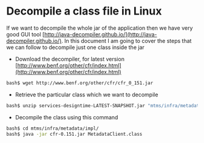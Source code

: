 # Decompile a class file in Linux
If we want to decompile the whole jar of the application then we have very good GUI tool [http://java-decompiler.github.io/](http://java-decompiler.github.io/). In this document I am going to cover the steps that we can follow to decompile just one class inside the jar

 * Download the decompiler, for latest version [http://www.benf.org/other/cfr/index.html](http://www.benf.org/other/cfr/index.html)

```bash
bash$ wget http://www.benf.org/other/cfr/cfr_0_151.jar
```
 * Retrieve the particular class which we want to decompile

```bash
bash$ unzip services-designtime-LATEST-SNAPSHOT.jar "mtms/infra/metadata/impl/MetadataClient.class"
```
 * Decompile the class using this command

```bash
bash$ cd mtms/infra/metadata/impl/
bash$ java -jar cfr-0.151.jar MetadataClient.class
```

